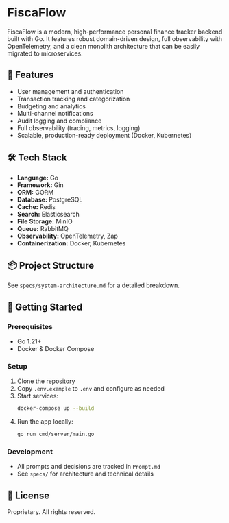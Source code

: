 # FiscaFlow

FiscaFlow is a modern, high-performance personal finance tracker backend built with Go. It features robust domain-driven design, full observability with OpenTelemetry, and a clean monolith architecture that can be easily migrated to microservices.

## 🚀 Features
- User management and authentication
- Transaction tracking and categorization
- Budgeting and analytics
- Multi-channel notifications
- Audit logging and compliance
- Full observability (tracing, metrics, logging)
- Scalable, production-ready deployment (Docker, Kubernetes)

## 🛠️ Tech Stack
- **Language:** Go
- **Framework:** Gin
- **ORM:** GORM
- **Database:** PostgreSQL
- **Cache:** Redis
- **Search:** Elasticsearch
- **File Storage:** MinIO
- **Queue:** RabbitMQ
- **Observability:** OpenTelemetry, Zap
- **Containerization:** Docker, Kubernetes

## 📦 Project Structure
See `specs/system-architecture.md` for a detailed breakdown.

## 🏁 Getting Started

### Prerequisites
- Go 1.21+
- Docker & Docker Compose

### Setup
1. Clone the repository
2. Copy `.env.example` to `.env` and configure as needed
3. Start services:
   ```bash
   docker-compose up --build
   ```
4. Run the app locally:
   ```bash
   go run cmd/server/main.go
   ```

### Development
- All prompts and decisions are tracked in `Prompt.md`
- See `specs/` for architecture and technical details

## 📄 License
Proprietary. All rights reserved. 